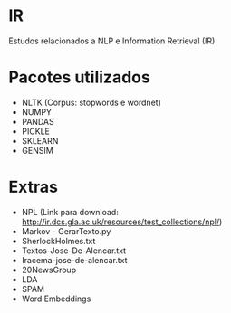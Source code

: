 # IR
Estudos relacionados a NLP e Information Retrieval (IR)

# Pacotes utilizados
- NLTK (Corpus: stopwords e wordnet)
- NUMPY
- PANDAS
- PICKLE
- SKLEARN
- GENSIM

# Extras
- NPL (Link para download: http://ir.dcs.gla.ac.uk/resources/test_collections/npl/)
- Markov - GerarTexto.py
- SherlockHolmes.txt
- Textos-Jose-De-Alencar.txt
- Iracema-jose-de-alencar.txt
- 20NewsGroup
- LDA
- SPAM
- Word Embeddings
